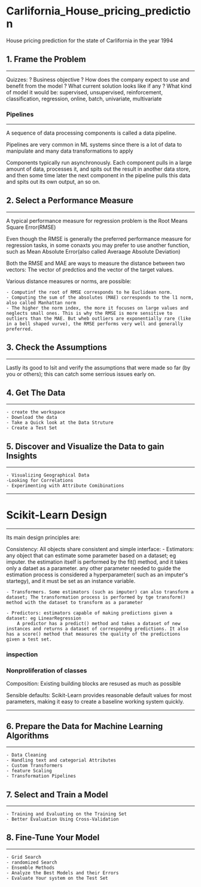 # Carlifornia_House_pricing_prediction
House pricing prediction for the state of Carlifornia in the year 1994

## 1. Frame the Problem
--------------------

Quizzes:
	? Business objective
	? How does the company expect to use and benefit from the model
	? What current solution looks like if any
	? What kind of model it would be: supervised, unsupervised, reinforcement, classification, regression, online, batch, univariate, multivariate


### Pipelines
--------------
A sequence of data processing components is called a data pipeline.

Pipelines are very common in ML systems since there is a lot of data to manipulate and many data transformations to apply

Components typically run asynchronously. Each component pulls in a large amount of data, processes it, and spits out the result in another data store, and then some time later the next component in the pipeline pulls this data and spits out its own output, an so on.


## 2. Select a Performance Measure
---------------------------------
A typical performance measure for regression problem is the Root Means Square Error(RMSE)

Even though the RMSE is generally the preferred performance measure for regression tasks, in some conaxts you may prefer to use another function, such as Mean Absolute Error(also called Averaage Absolute Deviation)

Both the RMSE and MAE are ways to measure the distance between two vectors: The vector of predctios and the vector of the target values.

Various distance measures or norms, are possible:

	- Computinf the root of RMSE corresponds to he Euclidean norm.
	- Computing the sum of the absolutes (MAE) corresponds to the l1 norm, also called Manhattan norm
	- The higher the norm index, the more it focuses on large values and neglects small ones. This is why the RMSE is more sensitive to outliers than the MAE. But wheb outliers are exponentially rare (like in a bell shaped vurve), the RMSE performs very well and generally preferred.


## 3. Check the Assumptions
-------------------------------
Lastly its good to lsit and verify the assumptions that were made so far (by you or others); this can catch some serrious issues early on.


## 4. Get The Data
------------------
	- create the workspace
	- Download the data
	- Take a Quick look at the Data Struture
	- Create a Test Set

## 5. Discover and Visualize the Data to gain Insights
-----------------------------------------

	- Visualizing Geographical Data
	-Looking for Correlations
	- Experimenting with Attribute Comibinations

****************************************

# Scikit-Learn Design
---------------------
Its main design principles are:

Consistency: All objects share consistent and simple interface:
	- Estimators: any object that can estimate some parameter based on a dataset; eg imputer.
	 	the estimation itself is performed by the fit() method, and it takes only a dataet as a parameter. any other parameter needed to guide the estimation process is considered a hyperparameter( such as an imputer's startegy), and it must be set as an instance variable.

	- Transformers. Some estimators (such as imputer) can also transform a dataset; The transformation process is performed by tge transform() method with the dataset to transform as a parameter

	- Predictors: estimators capable of making predictions given a dataset: eg LinearRegression
		A predictor has a predict() method and takes a dataset of new instances and returns a dataset of correspondng predictions. It also has a score() method that measures the quality of the predictions given a test set.


### inspection

### Nonproliferation of classes

Composition: Existing building blocks are resused as much as possible

Sensible defaults: Scikit-Learn provides reasonable default values for most parameters, making it easy to create a baseline working system quickly.


****************************************



## 6. Prepare the Data for Machine Learning Algorithms
--------------------------------------

	- Data Cleaning
	- Handling text and categorial Attributes
	- Custom Transformers
	- feature Scaling
	- Transformation Pipelines


## 7. Select and Train a Model
---------------------------------------
	- Training and Evaluating on the Training Set
	- Better Evaluation Using Cross-Validation


## 8. Fine-Tune Your Model
-----------------------------------------

	- Grid Search
	- randomized Search
	- Ensemble Methods
	- Analyze the Best Models and their Errors
	- Evaluate Your system on the Test Set
